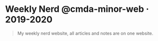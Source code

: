 # Weekly Nerd @cmda-minor-web · 2019-2020
> My weekly nerd website, all articles and notes are on one website.

